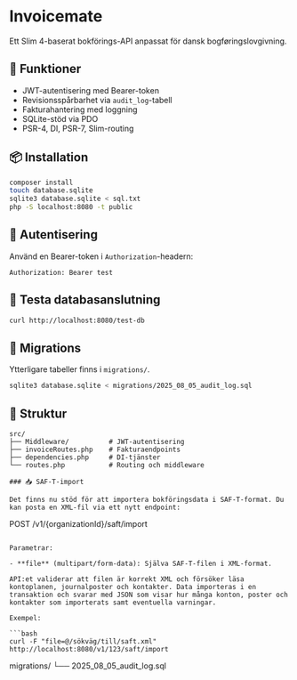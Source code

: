 # Invoicemate

Ett Slim 4-baserat bokförings-API anpassat för dansk bogføringslovgivning.

## 🚀 Funktioner
- JWT-autentisering med Bearer-token
- Revisionsspårbarhet via `audit_log`-tabell
- Fakturahantering med loggning
- SQLite-stöd via PDO
- PSR-4, DI, PSR-7, Slim-routing

## 📦 Installation

```bash
composer install
touch database.sqlite
sqlite3 database.sqlite < sql.txt
php -S localhost:8080 -t public
```

## 🔐 Autentisering

Använd en Bearer-token i `Authorization`-headern:
```
Authorization: Bearer test
```

## 🧪 Testa databasanslutning

```bash
curl http://localhost:8080/test-db
```

## 🧾 Migrations

Ytterligare tabeller finns i `migrations/`.

```bash
sqlite3 database.sqlite < migrations/2025_08_05_audit_log.sql
```

## 📁 Struktur

```
src/
├── Middleware/          # JWT-autentisering
├── invoiceRoutes.php    # Fakturaendpoints
├── dependencies.php     # DI-tjänster
└── routes.php           # Routing och middleware

### 📥 SAF‑T‑import

Det finns nu stöd för att importera bokföringsdata i SAF‑T‑format. Du kan posta en XML‑fil via ett nytt endpoint:

```
POST /v1/{organizationId}/saft/import
```

Parametrar:

- **file** (multipart/form‑data): Själva SAF‑T‑filen i XML‑format.

API:et validerar att filen är korrekt XML och försöker läsa kontoplanen, journalposter och kontakter. Data importeras i en transaktion och svarar med JSON som visar hur många konton, poster och kontakter som importerats samt eventuella varningar.

Exempel:

```bash
curl -F "file=@/sökväg/till/saft.xml" http://localhost:8080/v1/123/saft/import
```

migrations/
└── 2025_08_05_audit_log.sql
```
